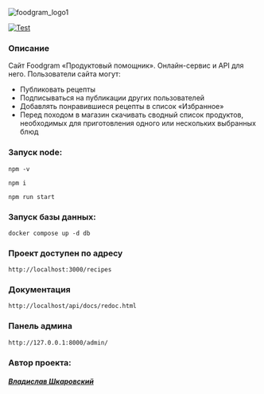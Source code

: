 ![foodgram_logo1](https://github.com/0z0nize/foodgram-project-react/assets/112638163/6107a549-bf07-4999-aaf0-eb3a334e848f)

[![Test](https://github.com/0z0nize/foodgram-project-react/actions/workflows/foodgram.yml/badge.svg?branch=master)](https://github.com/0z0nize/foodgram-project-react/actions/workflows/foodgram.yml)

### Описание

Cайт Foodgram «Продуктовый помощник». Онлайн-сервис и API для него. 
Пользователи сайта могут:
* Публиковать рецепты
* Подписываться на публикации других пользователей 
* Добавлять понравившиеся рецепты в список «Избранное»
* Перед походом в магазин скачивать сводный список продуктов, необходимых для приготовления одного или нескольких выбранных блюд

### Запуск node:

```
npm -v
```
```
npm i
```
```
npm run start
```


### Запуск базы данных:
```
docker compose up -d db
```

### Проект доступен по адресу
```
http://localhost:3000/recipes
```
### Документация
```
http://localhost/api/docs/redoc.html
```
### Панель админа
```
http://127.0.0.1:8000/admin/
```

### Автор проекта:
#### [_Владислав Шкаровский_](https://github.com/0z0nize)
